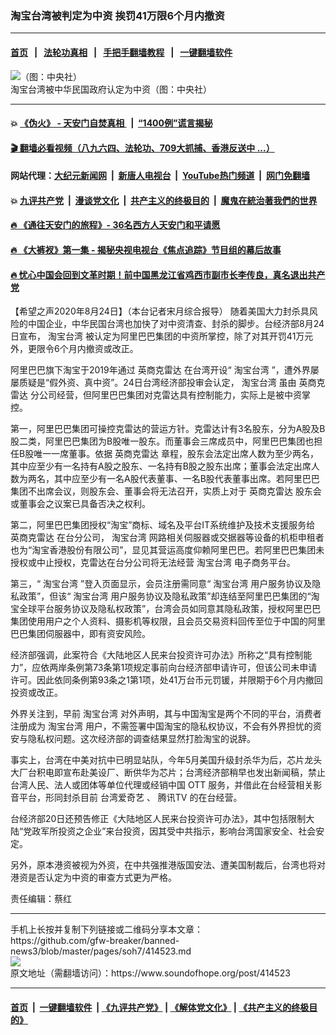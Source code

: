### 淘宝台湾被判定为中资 挨罚41万限6个月内撤资 
------------------------

#### [首页](https://github.com/gfw-breaker/banned-news3/blob/master/README.md) &nbsp;&nbsp;|&nbsp;&nbsp; [法轮功真相](https://github.com/begood0513/basic/blob/master/README.md)  &nbsp;&nbsp;|&nbsp;&nbsp; [手把手翻墙教程](https://github.com/gfw-breaker/guides/wiki)  &nbsp;&nbsp;|&nbsp;&nbsp; [一键翻墙软件](https://github.com/gfw-breaker/nogfw/blob/master/README.md)  



<div><img alt="（图：中央社）" src="https://img.soundofhope.org/2020-08/1598256063173.png"/>
<br/><figcaption class="caption">
 淘宝台湾被中华民国政府认定为中资（图：中央社）
</figcaption></div><hr/>

#### 💥 [《伪火》 - 天安门自焚真相 ](http://141.164.51.119:10000/videos/blog/weihuo.html)&nbsp; |&nbsp; [“1400例”谎言揭秘  ](http://141.164.51.119:10000/videos/blog/jiexi1400.html)

#### [ 🎬  翻墙必看视频（八九六四、法轮功、709大抓捕、香港反送中 ...）](https://github.com/gfw-breaker/links/blob/master/banned.md)

#### 网站代理：[大纪元新闻网](http://167.172.10.89:10080/gb/) &nbsp;|&nbsp; [新唐人电视台](http://167.172.10.89:8808/gb/)  &nbsp;|&nbsp; [YouTube热门频道](http://158.247.203.241/youtube.html) &nbsp;|&nbsp; [网门免翻墙](http://158.247.203.241:11000/show.aspx?name=ogHome)

#### 💥 [九评共产党](http://141.164.51.119:10000/videos/res/jiuping/)&nbsp; |&nbsp; [漫谈党文化](http://141.164.51.119:10000/videos/res/mtdwh/)&nbsp; |&nbsp; [共产主义的终极目的](http://141.164.51.119:10000/videos/res/zjmd/)&nbsp; |&nbsp; [魔鬼在統治著我們的世界](http://141.164.51.119:10000/videos/res/TheSpecter/)  

#### [ 🔥  《通往天安门的旅程》- 36名西方人天安门和平请愿](http://141.164.51.119:10000/videos/news/../legend/index.html)

#### [ 🔥  《大裤衩》第一集 - 揭秘央视电视台《焦点追踪》节目组的幕后故事](http://141.164.51.119:10000/videos/news/../res/big-shorts/index.html)

#### [ 🔥  忧心中国会回到文革时期！前中国黑龙江省鸡西市副市长李传良，真名退出共产党](http://141.164.51.119:10000/videos/news/quit01.html)

<div><div class="Content__Wrapper sc-1bvya0-0 grZQxZ">
 <p class="meta-top">
  <span class="meta">
   【希望之声2020年8月24日】（本台记者宋月综合报导）
  </span>
  随着美国大力封杀具风险的中国企业，中华民国台湾也加快了对中资清查、封杀的脚步。台经济部8月24日宣布，
  <ok href="/term/358543">
   淘宝台湾
  </ok>
  被认定为阿里巴巴集团的中资所掌控，除了对其开罚41万元外，更限令6个月内撤资或改正。
 </p>
 <p>
  阿里巴巴旗下淘宝于2019年通过
  <ok href="/term/358549">
   英商克雷达
  </ok>
  在台湾开设“
  <ok href="/term/358543">
   淘宝台湾
  </ok>
  ”，遭外界屡屡质疑是“假外资、真中资”。24日台湾经济部投审会认定，
  <ok href="/term/358543">
   淘宝台湾
  </ok>
  虽由
  <ok href="/term/358549">
   英商克雷达
  </ok>
  分公司经营，但阿里巴巴集团对克雷达具有控制能力，实际上是被中资掌控。
 </p>
 <div class="AD_Embed__Wrap-sc-1xslmin-0 igMuqX module desktop">
  <div>
  </div>
 </div>
 <p>
  第一，阿里巴巴集团可操控克雷达的营运方针。克雷达计有3名股东，分为A股及B股二类，阿里巴巴集团为B股唯一股东。而董事会三席成员中，阿里巴巴集团也担任B股唯一一席董事。依据
  <ok href="/term/358549">
   英商克雷达
  </ok>
  章程，股东会法定出席人数为至少两名，其中应至少有一名持有A股之股东、一名持有B股之股东出席；董事会法定出席人数为两名，其中应至少有一名A股代表董事、一名B股代表董事出席。若阿里巴巴集团不出席会议，则股东会、董事会将无法召开，实质上对于
  <ok href="/term/358549">
   英商克雷达
  </ok>
  股东会或董事会之议案已具备否决之权利。
 </p>
 <p>
  第二，阿里巴巴集团授权“淘宝”商标、域名及平台IT系统维护及技术支援服务给
  <ok href="/term/358549">
   英商克雷达
  </ok>
  在台分公司，
  <ok href="/term/358543">
   淘宝台湾
  </ok>
  网路相关伺服器或交据器等设备的机柜申租者也为“淘宝香港股份有限公司”，显见其营运高度仰赖阿里巴巴。若阿里巴巴集团未授权或中止授权，克雷达在台分公司将无法经营
  <ok href="/term/358543">
   淘宝台湾
  </ok>
  电子商务平台。
 </p>
 <p>
  第三，“
  <ok href="/term/358543">
   淘宝台湾
  </ok>
  ”登入页面显示，会员注册需同意“
  <ok href="/term/358543">
   淘宝台湾
  </ok>
  用户服务协议及隐私政策”，但该“
  <ok href="/term/358543">
   淘宝台湾
  </ok>
  用户服务协议及隐私政策”却连结至阿里巴巴集团的“淘宝全球平台服务协议及隐私权政策”，台湾会员如同意其隐私政策，授权阿里巴巴集团使用用户之个人资料、摄影机等权限，且会员交易资料回传至位于中国的阿里巴巴集团伺服器中，即有资安风险。
 </p>
 <p>
  经济部强调，此案符合《大陆地区人民来台投资许可办法》所称之“具有控制能力”，应依两岸条例第73条第1项规定事前向台经济部申请许可，但该公司未申请许可。因此依同条例第93条之1第1项，处41万台币元罚锾，并限期于6个月内撤回投资或改正。
 </p>
 <p>
  外界关注到，早前
  <ok href="/term/358543">
   淘宝台湾
  </ok>
  对外声明，其与中国淘宝是两个不同的平台，消费者注册成为
  <ok href="/term/358543">
   淘宝台湾
  </ok>
  用户，不需签署中国淘宝的隐私权协议，不会有外界担忧的资安与隐私权问题。这次经济部的调查结果显然打脸淘宝的说辞。
 </p>
 <p>
  事实上，台湾在中美对抗中已明显站队，今年5月美国升级封杀华为后，芯片龙头大厂台积电即宣布赴美设厂、断供华为芯片；台湾经济部稍早也发出新闻稿，禁止台湾人民、法人或团体等单位代理或经销中国 OTT 服务，并借此在台经营相关影音平台，形同封杀目前
  <ok href="/term/358555">
   台湾爱奇艺
  </ok>
  、
  <ok href="/term/358558">
   腾讯TV
  </ok>
  的在台经营。
 </p>
 <p>
  台经济部20日还预告修正《大陆地区人民来台投资许可办法》，其中包括限制大陆“党政军所投资之企业”来台投资，因其受中共指示，影响台湾国家安全、社会安定。
 </p>
 <p>
  另外，原本港资被视为外资，在中共强推港版国安法、遭美国制裁后，台湾也将对港资是否认定为中资的审查方式更为严格。
 </p>
 <p class="meta-btm">
  责任编辑：蔡红
 </p>
</div>
</div>
<hr/>
手机上长按并复制下列链接或二维码分享本文章：<br/>
https://github.com/gfw-breaker/banned-news3/blob/master/pages/soh7/414523.md <br/>
<a href='https://github.com/gfw-breaker/banned-news3/blob/master/pages/soh7/414523.md'><img src='https://github.com/gfw-breaker/banned-news3/blob/master/pages/soh7/414523.md.png'/></a> <br/>
原文地址（需翻墙访问）：https://www.soundofhope.org/post/414523


------------------------
#### [首页](https://github.com/gfw-breaker/banned-news3/blob/master/README.md) &nbsp;|&nbsp; [一键翻墙软件](https://github.com/gfw-breaker/nogfw/blob/master/README.md) &nbsp;| [《九评共产党》](https://github.com/gfw-breaker/9ping.md/blob/master/README.md#九评之一评共产党是什么) | [《解体党文化》](https://github.com/gfw-breaker/jtdwh.md/blob/master/README.md) | [《共产主义的终极目的》](https://github.com/gfw-breaker/gczydzjmd.md/blob/master/README.md)


<img src='http://gfw-breaker.win/banned-news3/pages/soh7/414523.md' width='0px' height='0px'/>